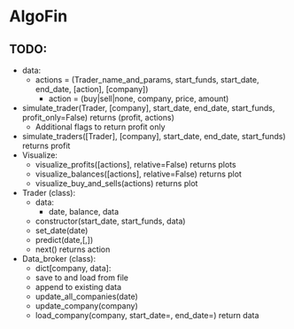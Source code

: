 # AlgoFin


## TODO:
* data:
  * actions = (Trader_name_and_params, start_funds, start_date, end_date, [action], [company])
    * action = (buy|sell|none, company, price, amount)
* simulate_trader(Trader, [company], start_date, end_date, start_funds, profit_only=False) returns (profit, actions)
  * Additional flags to return profit only
* simulate_traders([Trader], [company], start_date, end_date, start_funds) returns profit
* Visualize:
  * visualize_profits([actions], relative=False) returns plots
  * visualize_balances([actions], relative=False) returns plot
  * visualize_buy_and_sells(actions) returns plot
* Trader (class):
  * data:
    * date, balance, data
  * constructor(start_date, start_funds, data)
  * set_date(date)
  * predict(date,[,])
  * next() returns action
* Data_broker (class):
  * dict[company, data]:
  * save to and load from file
  * append to existing data
  * update_all_companies(date)
  * update_company(company)
  * load_company(company, start_date=, end_date=) return data
